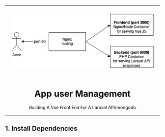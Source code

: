 <table align="center">
    <tr style="text-align: center;">
        <td align="center" width="9999">
            <img src="./doc/infra.png" alt="Project icon" style="margin: 25px auto; display: inline-block">

 <h1 style="color: black;"> App user Management </h1>

<p style="color: black">Building A Vue Front End For A Laravel API/mongodb</p>
</td>
</tr>
</table>

## 1. Install Dependencies

